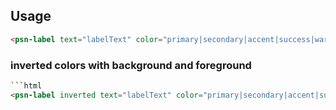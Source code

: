 ## Usage
```html
<psn-label text="labelText" color="primary|secondary|accent|success|warn def: primary" hidden="true|false def:false">Label</psn-label>
```

### inverted colors with background and foreground
```html
```html
<psn-label inverted text="labelText" color="primary|secondary|accent|success|warn def: primary" hidden="true|false def:false">Label</psn-label>
```
```